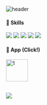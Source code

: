 ![header](https://capsule-render.vercel.app/api?type=Waving&color=EDEDED&text=JUYEONG%20KO%20🎧&fontColor=494949&fontSize=40)
<br/>

####  Skills 
<img src="https://img.shields.io/badge/Swift-494949?style=flat-square&logo=Swift&logoColor=white"> <img src="https://img.shields.io/badge/iOS-494949?style=flat-square&logo=iOS&logoColor=white"> <img src="https://img.shields.io/badge/Xcode-494949?style=flat-square&logo=Xcode&logoColor=white"> <img src="https://img.shields.io/badge/Figma-494949?style=flat-square&logo=Figma&logoColor=white"> <img src="https://img.shields.io/badge/Git-494949?style=flat-square&logo=Git&logoColor=white">
<br/>

####  App (Click!)
[<img width="60" alt="1" src="https://user-images.githubusercontent.com/108605997/214176123-728f9b9a-2dbb-41c7-8692-0919e63e046f.png">](https://apps.apple.com/kr/app/photomemo-%ED%8F%AC%ED%86%A0%EB%A9%94%EB%AA%A8/id1661616427)

<br/>

<img src="https://github-readme-stats.vercel.app/api?username=jessicakohh&show_icons=true&title_color=494949&icon_color=494949">
